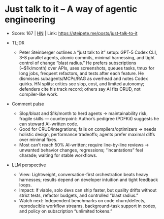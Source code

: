 # Just talk to it – A way of agentic engineering

- Score: 167 | [HN](https://news.ycombinator.com/item?id=45588689) | Link: https://steipete.me/posts/just-talk-to-it

- TL;DR
  - Peter Steinberger outlines a “just talk to it” setup: GPT-5 Codex CLI, 3–8 parallel agents, atomic commits, minimal harnessing, and tight control of change “blast radius.” He prefers subscriptions (~$1k/month) over APIs, uses screenshots, queues tasks, tmux for long jobs, frequent refactors, and tests after each feature. He dismisses subagents/MCPs/RAG as overhead and notes Codex quirks. HN splits: critics see slop, cost, and limited autonomy; defenders cite his track record; others say AI fits CRUD, not compiler-like work.

- Comment pulse
  - Slop/bloat and $1k/month to herd agents → maintainability risk, fragile skills — counterpoint: Author’s pedigree (PDFKit) suggests he can steward AI-written code.
  - Good for CRUD/integrations; fails on compilers/optimizers → needs holistic design, performance tradeoffs; agents prefer maximal diffs over minimal fixes.
  - Most can’t reach 50% AI-written; require line-by-line reviews → unwanted behavior changes, regressions; “incantations” feel charade; waiting for stable workflows.

- LLM perspective
  - View: Lightweight, conversation-first orchestration beats heavy harnesses; results depend on developer intuition and tight feedback loops.
  - Impact: If viable, solo devs can ship faster, but quality drifts without strict tests, refactor budgets, and controlled “blast radius.”
  - Watch next: Independent benchmarks on code churn/defects, reproducible workflow streams, background-task support in codex, and policy on subscription “unlimited tokens.”

